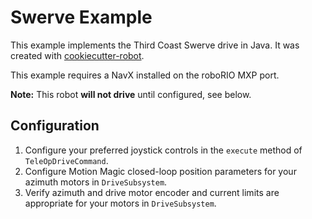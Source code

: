 # Swerve Example

This example implements the Third Coast Swerve drive in Java. It was created with [cookiecutter-robot](https://github.com/strykeforce/cookiecutter-robot).

This example requires a NavX installed on the roboRIO MXP port.


**Note:** This robot **will not drive** until configured, see below.

## Configuration

1. Configure your preferred joystick controls in the `execute` method of `TeleOpDriveCommand`.
2. Configure Motion Magic closed-loop position parameters for your azimuth motors in `DriveSubsystem`.
3. Verify azimuth and drive motor encoder and current limits are appropriate for your motors in `DriveSubsystem`.

